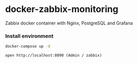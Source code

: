 # docker-zabbix-monitoring
Zabbix docker container with Nginx, PostgreSQL and Grafana

### Install environment

```bash
docker-compose up -d
```

```
open http://localhost:8090 (Admin / zabbix)
```